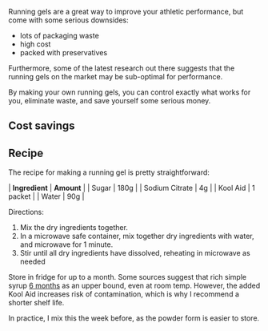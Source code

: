 Running gels are a great way to improve your athletic performance, but come with some serious downsides:

* lots of packaging waste
* high cost
* packed with preservatives

Furthermore, some of the latest research out there suggests that the running gels on the market may be sub-optimal for performance.

By making your own running gels, you can control exactly what works for you, eliminate waste, and save yourself some serious money.

## Cost savings

## Recipe

The recipe for making a running gel is pretty straightforward:

| **Ingredient** | **Amount** |
| Sugar | 180g |
| Sodium Citrate | 4g |
| Kool Aid | 1 packet |
| Water | 90g |

Directions:
1. Mix the dry ingredients together.
2. In a microwave safe container, mix together dry ingredients with water, and microwave for 1 minute.
3. Stir until all dry ingredients have dissolved, reheating in microwave as needed

Store in fridge for up to a month. Some sources suggest that rich simple syrup [6 months](https://www.tastingtable.com/953481/how-long-you-can-expect-homemade-simple-syrup-to-last/) as an upper bound, even at room temp. However, the added Kool Aid increases risk of contamination, which is why I recommend a shorter shelf life.

In practice, I mix this the week before, as the powder form is easier to store.

<style>
  .footer {
    display: none;
  }
</style>
